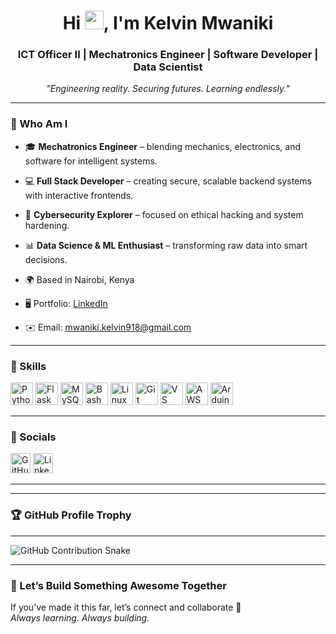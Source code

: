 <!-- 
README.md for Kelvin Mwaniki
Last updated: 2025-07
Tips:
- All comments are hidden using HTML, and won't render on GitHub.
- Replace placeholders (like repo links) as needed.
-->

<!-- 👋 Intro Section -->
<h1 align="center">Hi <img src="https://user-images.githubusercontent.com/18350557/176309783-0785949b-9127-417c-8b55-ab5a4333674e.gif" width="30" />, I'm Kelvin Mwaniki</h1>
<h3 align="center">ICT Officer II | Mechatronics Engineer | Software Developer | Data Scientist</h3>

<!-- ✨ Quote -->
<p align="center"><em>"Engineering reality. Securing futures. Learning endlessly."</em></p>

---

<!-- 🧑‍💻 Who Am I -->
### 💼 Who Am I
- 🎓 **Mechatronics Engineer** – blending mechanics, electronics, and software for intelligent systems.
- 💻 **Full Stack Developer** – creating secure, scalable backend systems with interactive frontends.
- 🔐 **Cybersecurity Explorer** – focused on ethical hacking and system hardening.
- 📊 **Data Science & ML Enthusiast** – transforming raw data into smart decisions.

- 🌍 Based in Nairobi, Kenya  
- 🖥️ Portfolio: [LinkedIn](https://www.linkedin.com/in/kelvin-mwaniki/)  
- ✉️ Email: [mwaniki.kelvin918@gmail.com](mailto:mwaniki.kelvin918@gmail.com)

---

<!-- 🧠 Skills Section -->
### 🧰 Skills

<!-- Tip: Use https://github.com/danielcranney/readme-generator for more icons -->
<p align="left">
  <a href="https://www.python.org/" target="_blank"><img src="https://raw.githubusercontent.com/danielcranney/readme-generator/main/public/icons/skills/python-colored.svg" width="36" height="36" alt="Python" /></a>
  <a href="https://flask.palletsprojects.com/" target="_blank"><img src="https://raw.githubusercontent.com/danielcranney/readme-generator/main/public/icons/skills/flask-colored.svg" width="36" height="36" alt="Flask" /></a>
  <a href="https://www.mysql.com/" target="_blank"><img src="https://raw.githubusercontent.com/danielcranney/readme-generator/main/public/icons/skills/mysql-colored.svg" width="36" height="36" alt="MySQL" /></a>
  <a href="https://www.gnu.org/software/bash/" target="_blank"><img src="https://raw.githubusercontent.com/danielcranney/readme-generator/main/public/icons/skills/gnubash.svg" width="36" height="36" alt="Bash" /></a>
  <a href="https://www.linux.org" target="_blank"><img src="https://raw.githubusercontent.com/danielcranney/readme-generator/main/public/icons/skills/linux-colored.svg" width="36" height="36" alt="Linux" /></a>
  <a href="https://git-scm.com/" target="_blank"><img src="https://raw.githubusercontent.com/danielcranney/readme-generator/main/public/icons/skills/git-colored.svg" width="36" height="36" alt="Git" /></a>
  <a href="https://code.visualstudio.com/" target="_blank"><img src="https://raw.githubusercontent.com/danielcranney/readme-generator/main/public/icons/skills/visualstudiocode-colored.svg" width="36" height="36" alt="VS Code" /></a>
  <a href="https://aws.amazon.com/" target="_blank"><img src="https://raw.githubusercontent.com/danielcranney/readme-generator/main/public/icons/skills/aws-colored.svg" width="36" height="36" alt="AWS" /></a>
  <a href="https://www.arduino.cc/" target="_blank"><img src="https://raw.githubusercontent.com/danielcranney/readme-generator/main/public/icons/skills/arduino-colored.svg" width="36" height="36" alt="Arduino" /></a>
</p>

---

<!-- 🔗 Socials -->
### 🔗 Socials
<p align="left">
  <a href="https://github.com/akaTheJew" target="_blank"><img src="https://raw.githubusercontent.com/danielcranney/readme-generator/main/public/icons/socials/github.svg" width="32" height="32" alt="GitHub" /></a>
  <a href="https://www.linkedin.com/in/kelvin-mwaniki/" target="_blank"><img src="https://raw.githubusercontent.com/danielcranney/readme-generator/main/public/icons/socials/linkedin.svg" width="32" height="32" alt="LinkedIn" /></a>
</p>

---

<!-- 🚀 Featured Projects 
### 🚀 Featured Projects

> ✨ *Add direct links to your most impressive work below:*

- 🔐 [Encrypted Sandbox Manager](https://github.com/your-repo-link): Secure file & app isolation using eCryptfs + Firejail.
- 🤖 [AI Chatbot Engine](https://github.com/your-repo-link): A WhatsApp/Messenger bot with Botpress & OpenAI.
- 📊 [DataViz Dashboard](https://github.com/your-repo-link): Flask-powered dashboards with Plotly, Pandas, and machine learning.
-->

---

<!-- 🏆 GitHub Trophies (Optional Flair) -->
### 🏆 GitHub Profile Trophy
<!--
![Trophies](https://github-profile-trophy.vercel.app/?username=akaTheJew&theme=algolia&margin-w=10&margin-h=10)
-->
---

<!-- 📊 GitHub Stats 
### 📈 GitHub Stats

<a href="http://www.github.com/akaTheJew">
  <img src="https://github-readme-stats.vercel.app/api?username=akaTheJew&show_icons=true&theme=tokyonight&hide_border=true" />
</a>

<a href="http://www.github.com/akaTheJew">
  <img src="https://github-readme-stats.vercel.app/api/top-langs/?username=akaTheJew&layout=compact&theme=tokyonight&hide_border=true" />
</a>
-->

<!-- 🐍 Contribution Snake (optional flair) -->

![GitHub Contribution Snake](https://github.com/akaTheJew/akaTheJew/blob/output/github-contribution-grid-snake.svg)


---

<!-- 👋 Outro -->
### 💬 Let’s Build Something Awesome Together
If you’ve made it this far, let’s connect and collaborate 🤝  
*Always learning. Always building.*

